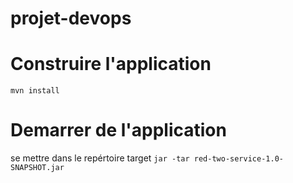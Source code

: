 # projet-devops

# Construire l'application
`mvn install`

# Demarrer de l'application
 se mettre dans le repértoire target
`jar -tar red-two-service-1.0-SNAPSHOT.jar`

